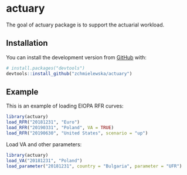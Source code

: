 
<!-- README.md is generated from README.Rmd. Please edit that file -->

# actuary

<!-- badges: start -->

<!-- badges: end -->

The goal of actuary package is to support the actuarial workload.

## Installation

You can install the development version from
[GitHub](https://github.com/) with:

``` r
# install.packages("devtools")
devtools::install_github("zchmielewska/actuary")
```

## Example

This is an example of loading EIOPA RFR curves:

``` r
library(actuary)
load_RFR("20181231", "Euro")
load_RFR("20190331", "Poland", VA = TRUE)
load_RFR("20190630", "United States", scenario = "up")
```

Load VA and other parameters:

``` r
library(actuary)
load_VA("20181231", "Poland")
load_parameter("20181231", country = "Bulgaria", parameter = "UFR")
```
